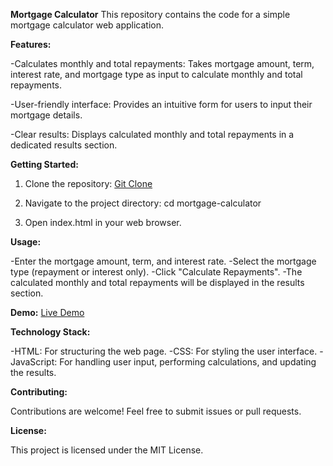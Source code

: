 **Mortgage Calculator**
This repository contains the code for a simple mortgage calculator web application.

**Features:**

-Calculates monthly and total repayments: Takes mortgage amount, term, interest rate, and mortgage type as input to calculate monthly and total repayments.

-User-friendly interface: Provides an intuitive form for users to input their mortgage details.

-Clear results: Displays calculated monthly and total repayments in a dedicated results section.

**Getting Started:**

1. Clone the repository:
   [Git Clone](https://github.com/Pro5765/mortgage-calculator.git)
   
3. Navigate to the project directory:
   cd mortgage-calculator
   
5. Open index.html in your web browser.

**Usage:**

-Enter the mortgage amount, term, and interest rate.
-Select the mortgage type (repayment or interest only).
-Click "Calculate Repayments".
-The calculated monthly and total repayments will be displayed in the results section.

**Demo:**
[Live Demo](https://pro5765.github.io/Mortgage-Calculator/)

**Technology Stack:**

-HTML: For structuring the web page.
-CSS: For styling the user interface.
-JavaScript: For handling user input, performing calculations, and updating the results.

**Contributing:**

Contributions are welcome! Feel free to submit issues or pull requests.

**License:**

This project is licensed under the MIT License.
